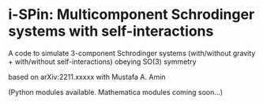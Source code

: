 # i-SPin: Multicomponent Schrodinger systems with self-interactions

A code to simulate 3-component Schrodinger systems (with/without gravity + with/without self-interactions) obeying SO(3) symmetry

based on arXiv:2211.xxxxx with Mustafa A. Amin

(Python modules available. Mathematica modules coming soon...)
